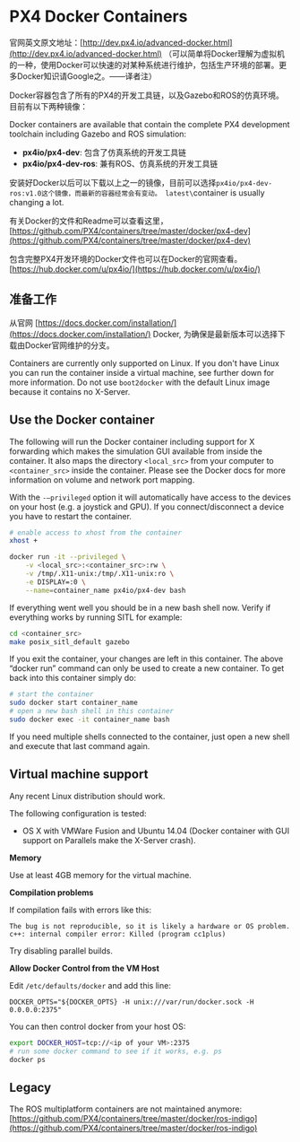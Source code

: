 # PX4 Docker Containers

官网英文原文地址：[http://dev.px4.io/advanced-docker.html](http://dev.px4.io/advanced-docker.html)
（可以简单将Docker理解为虚拟机的一种，使用Docker可以快速的对某种系统进行维护，包括生产环境的部署。更多Docker知识请Google之。——译者注）

Docker容器包含了所有的PX4的开发工具链，以及Gazebo和ROS的仿真环境。
目前有以下两种镜像：

Docker containers are available that contain the complete PX4 development toolchain including Gazebo and ROS simulation:

* **px4io/px4-dev**: 包含了仿真系统的开发工具链
* **px4io/px4-dev-ros**: 兼有ROS、仿真系统的开发工具链

安装好Docker以后可以下载以上之一的镜像，目前可以选择`px4io/px4-dev-ros:v1.0这个镜像，而最新的容器经常会有变动。 latest\`container is usually changing a lot.


有关Docker的文件和Readme可以查看这里， [https://github.com/PX4/containers/tree/master/docker/px4-dev](https://github.com/PX4/containers/tree/master/docker/px4-dev)

包含完整PX4开发环境的Docker文件也可以在Docker的官网查看。 [https://hub.docker.com/u/px4io/](https://hub.docker.com/u/px4io/)

## 准备工作

从官网 [https://docs.docker.com/installation/](https://docs.docker.com/installation/) Docker, 为确保是最新版本可以选择下载由Docker官网维护的分支。

Containers are currently only supported on Linux. If you don't have Linux you can run the container inside a virtual machine, see further down for more information. Do not use `boot2docker` with the default Linux image because it contains no X-Server.

## Use the Docker container

The following will run the Docker container including support for X forwarding which makes the simulation GUI available from inside the container. It also maps the directory `<local_src>` from your computer to `<container_src>` inside the container. Please see the Docker docs for more information on volume and network port mapping.

With the `-–privileged` option it will automatically have access to the devices on your host \(e.g. a joystick and GPU\). If you connect/disconnect a device you have to restart the container.

```sh
# enable access to xhost from the container
xhost +

docker run -it --privileged \
    -v <local_src>:<container_src>:rw \
    -v /tmp/.X11-unix:/tmp/.X11-unix:ro \
    -e DISPLAY=:0 \
    --name=container_name px4io/px4-dev bash
```

If everything went well you should be in a new bash shell now. Verify if everything works by running SITL for example:

```sh
cd <container_src>
make posix_sitl_default gazebo
```

If you exit the container, your changes are left in this container. The above “docker run” command can only be used to create a new container. To get back into this container simply do:

```sh
# start the container
sudo docker start container_name
# open a new bash shell in this container
sudo docker exec -it container_name bash
```

If you need multiple shells connected to the container, just open a new shell and execute that last command again.

## Virtual machine support

Any recent Linux distribution should work.

The following configuration is tested:

* OS X with VMWare Fusion and Ubuntu 14.04 \(Docker container with GUI support on Parallels make the X-Server crash\).

**Memory**

Use at least 4GB memory for the virtual machine.

**Compilation problems**

If compilation fails with errors like this:

```
The bug is not reproducible, so it is likely a hardware or OS problem.
c++: internal compiler error: Killed (program cc1plus)
```

Try disabling parallel builds.

**Allow Docker Control from the VM Host**

Edit `/etc/defaults/docker` and add this line:

```
DOCKER_OPTS="${DOCKER_OPTS} -H unix:///var/run/docker.sock -H 0.0.0.0:2375"
```

You can then control docker from your host OS:

```sh
export DOCKER_HOST=tcp://<ip of your VM>:2375
# run some docker command to see if it works, e.g. ps
docker ps
```

## Legacy

The ROS multiplatform containers are not maintained anymore: [https://github.com/PX4/containers/tree/master/docker/ros-indigo](https://github.com/PX4/containers/tree/master/docker/ros-indigo)

